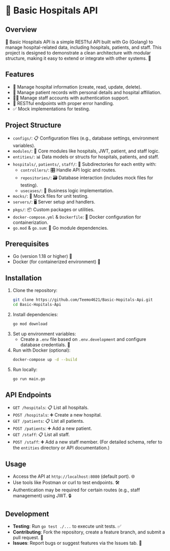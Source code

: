 # 🌟 Basic Hospitals API

## Overview
🏥 Basic Hospitals API is a simple RESTful API built with Go (Golang) to manage hospital-related data, including hospitals, patients, and staff. This project is designed to demonstrate a clean architecture with modular structure, making it easy to extend or integrate with other systems. 🚀

## Features
- 🏢 Manage hospital information (create, read, update, delete).
- 👤 Manage patient records with personal details and hospital affiliation.
- 👩‍⚕️ Manage staff accounts with authentication support.
- 🔗 RESTful endpoints with proper error handling.
- ✅ Mock implementations for testing.

## Project Structure
- `configs/`: 📋 Configuration files (e.g., database settings, environment variables).
- `modules/`: 🔧 Core modules like hospitals, JWT, patient, and staff logic.
- `entities/`: 📊 Data models or structs for hospitals, patients, and staff.
- `hospitals/`, `patients/`, `staff/`: 📂 Subdirectories for each entity with:
  - `controllers/`: 🎛️ Handle API logic and routes.
  - `repositories/`: 🗃️ Database interaction (includes mock files for testing).
  - `usecases/`: 🤖 Business logic implementation.
- `mocks/`: 🧪 Mock files for unit testing.
- `servers/`: 🖥️ Server setup and handlers.
- `pkgs/`: 📦 Custom packages or utilities.
- `docker-compose.yml` & `Dockerfile`: 🐳 Docker configuration for containerization.
- `go.mod` & `go.sum`: 📜 Go module dependencies.

## Prerequisites
- Go (version 1.18 or higher) 🐹
- Docker (for containerized environment) 🐳

## Installation
1. Clone the repository:
   ```bash
   git clone https://github.com/Teemo4621/Basic-Hopitals-Api.git
   cd Basic-Hopitals-Api
   ```
2. Install dependencies:
   ```bash
   go mod download
   ```
3. Set up environment variables:
   - Create a `.env` file based on `.env.development` and configure database credentials. 🔧
4. Run with Docker (optional):
   ```bash
   docker-compose up -d --build
   ```
5. Run locally:
   ```bash
   go run main.go
   ```

## API Endpoints
- `GET /hospitals`: 📋 List all hospitals.
- `POST /hospitals`: ➕ Create a new hospital.
- `GET /patients`: 📋 List all patients.
- `POST /patients`: ➕ Add a new patient.
- `GET /staff`: 📋 List all staff.
- `POST /staff`: ➕ Add a new staff member.
(For detailed schema, refer to the `entities` directory or API documentation.)

## Usage
- Access the API at `http://localhost:8080` (default port). 🌐
- Use tools like Postman or curl to test endpoints. 🛠️
- Authentication may be required for certain routes (e.g., staff management) using JWT. 🔒

## Development
- **Testing**: Run `go test ./...` to execute unit tests. ✅
- **Contributing**: Fork the repository, create a feature branch, and submit a pull request. 🤝
- **Issues**: Report bugs or suggest features via the Issues tab. 🐛
